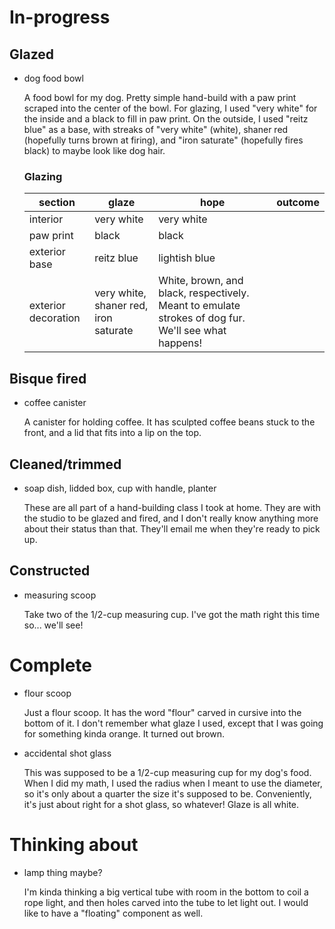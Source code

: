 # In-progress

## Glazed

- dog food bowl

  A food bowl for my dog. Pretty simple hand-build with a paw print scraped into
  the center of the bowl. For glazing, I used "very white" for the inside and a
  black to fill in paw print. On the outside, I used "reitz blue" as a base,
  with streaks of "very white" (white), shaner red (hopefully turns brown at
  firing), and "iron saturate" (hopefully fires black) to maybe look like dog
  hair.

  ### Glazing

  | section             | glaze                                 | hope                                                                                                | outcome |
  | ------------------- | ------------------------------------- | --------------------------------------------------------------------------------------------------- | ------- |
  | interior            | very white                            | very white                                                                                          |
  | paw print           | black                                 | black                                                                                               |
  | exterior base       | reitz blue                            | lightish blue                                                                                       |
  | exterior decoration | very white, shaner red, iron saturate | White, brown, and black, respectively. Meant to emulate strokes of dog fur. We'll see what happens! |

## Bisque fired

- coffee canister

  A canister for holding coffee. It has sculpted coffee beans stuck to the
  front, and a lid that fits into a lip on the top.

## Cleaned/trimmed

- soap dish, lidded box, cup with handle, planter

  These are all part of a hand-building class I took at home. They are with the
  studio to be glazed and fired, and I don't really know anything more about
  their status than that. They'll email me when they're ready to pick up.

## Constructed

- measuring scoop

  Take two of the 1/2-cup measuring cup. I've got the math right this time so...
  we'll see!

# Complete

- flour scoop

  Just a flour scoop. It has the word "flour" carved in cursive into the bottom
  of it. I don't remember what glaze I used, except that I was going for
  something kinda orange. It turned out brown.

- accidental shot glass

  This was supposed to be a 1/2-cup measuring cup for my dog's food. When I did
  my math, I used the radius when I meant to use the diameter, so it's only
  about a quarter the size it's supposed to be. Conveniently, it's just about
  right for a shot glass, so whatever! Glaze is all white.

# Thinking about

- lamp thing maybe?

  I'm kinda thinking a big vertical tube with room in the bottom to coil a rope
  light, and then holes carved into the tube to let light out. I would like to
  have a "floating" component as well.
